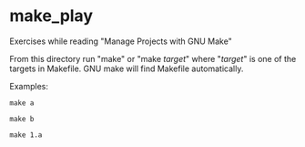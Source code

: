 # make_play

Exercises while reading "Manage Projects with GNU Make"

From this directory run "make" or "make *target*" where "*target*" is one of
the targets in Makefile. GNU make will find Makefile automatically.

Examples:

`make a`<p>
`make b`<p>
`make 1.a`<p>
